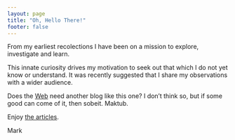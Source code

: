 ```yaml
---
layout: page
title: "Oh, Hello There!"
footer: false
---
```


From my earliest recolections I have been on a mission to explore, investigate and learn.

This innate curiosity drives my motivation to seek out that which I do not yet know or understand. It was recently suggested that I share my observations with a wider audience.

Does the [Web](http://en.wikipedia.org/wiki/World_Wide_Web) need another blog like this one? I don’t think so, but if some good can come of it, then sobeit. Maktub. 

Enjoy <a class="read-on" href="/articles">the articles</a>.

Mark
